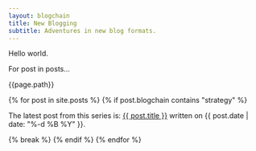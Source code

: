```yaml
---
layout: blogchain
title: New Blogging
subtitle: Adventures in new blog formats.
---
```


Hello world.

For post in posts...

{{page.path}}

{% for post in site.posts  %}
{% if post.blogchain contains "strategy" %}
<p>The latest post from this series is: <a href="{{ post.url }}">{{ post.title }}</a> written on {{ post.date | date: "%-d %B %Y" }}.</p>
{% break %}
{% endif %}
{% endfor %}